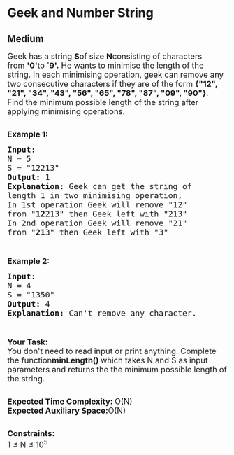 # Geek and Number String
## Medium 
<div class="problem-statement">
                <p></p><p><span style="font-size:18px">Geek has a string&nbsp;<strong>S</strong>of size&nbsp;<strong>N</strong>consisting&nbsp;of characters from&nbsp;<strong>'0'</strong>to '<strong>9'.</strong>&nbsp;He wants to minimise&nbsp;the length of the string. In each minimising operation, geek can remove&nbsp;any two consecutive characters if they are of the form&nbsp;<strong>{"12", "21", "34", "43", "56", "65", "78", "87", "09", "90"}</strong>.<br>
Find the minimum possible length of the string after applying minimising operations.&nbsp;</span><br>
&nbsp;</p>

<p><span style="font-size:18px"><strong>Example 1:</strong></span></p>

<pre><span style="font-size:18px"><strong>Input: 
</strong>N = 5<strong> 
</strong>S = "12213"
<strong>Output:</strong> 1
<strong>Explanation: </strong>Geek can get the string of 
length 1 in two minimising operation,
In 1st operation Geek will remove "12" 
from "<strong>12</strong>213" then Geek left with "213"
In 2nd operation Geek will remove "21" 
from "<strong>21</strong>3" then Geek left with "3"</span></pre>

<p>&nbsp;</p>

<p><span style="font-size:18px"><strong>Example 2:</strong></span></p>

<pre><span style="font-size:18px"><strong>Input: 
</strong>N = 4
S = "1350"
<strong>Output:</strong> 4
<strong>Explanation: </strong>Can't remove any character.</span></pre>

<p>&nbsp;</p>

<p><span style="font-size:18px"><strong>Your Task: &nbsp;</strong><br>
You don't need to read input or print anything. Complete the function<strong>minLength()&nbsp;</strong>which takes N and S as input parameters&nbsp;and returns the the minimum possible length of the string.</span></p>

<p><br>
<span style="font-size:18px"><strong>Expected Time Complexity:&nbsp;</strong>O(N)<br>
<strong>Expected Auxiliary Space:</strong>O(N)</span><br>
&nbsp;</p>

<p><span style="font-size:18px"><strong>Constraints:</strong><br>
1 ≤ N ≤ 10<sup>5</sup></span></p>
 <p></p>
            </div>